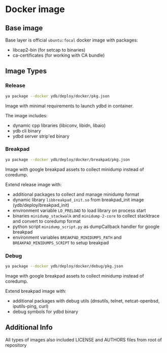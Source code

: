 # Docker image

## Base image

Base layer is official `ubuntu:focal` docker image with packages:
- libcap2-bin (for setcap to binaries)
- ca-certificates (for working with CA bundle)

## Image Types

### Release

```bash
ya package --docker ydb/deploy/docker/pkg.json
```

Image with minimal requirements to launch ydbd in container.

The image includes:
- dynamic cpp libraries (libiconv, libidn, libaio)
- ydb cli binary
- ydbd server strip'ed binary


### Breakpad

```bash
ya package --docker ydb/deploy/docker/breakpad/pkg.json
```

Image with google breakpad assets to collect minidump instead of coredump.

Extend release image with:
- additional packages to collect and manage minidump format
- dynamic library `libbreakpad_init.so` from breakpad_init image (ydb/deploy/breakpad_init)
- environment variable `LD_PRELOAD` to load library on process start
- binaries `minidump_stackwalk` and `minidump-2-core` to collect stacktrace and convert to coredump format
- python script `minidump_script.py` as dumpCallback handler for google breakpad
- environment variables `BREAKPAD_MINIDUMPS_PATH` and `BREAKPAD_MINIDUMPS_SCRIPT` to setup breakpad

### Debug

```bash
ya package --docker ydb/deploy/docker/debug/pkg.json
```

Image with google breakpad assets to collect minidump instead of coredump.

Extend breakpad image with:
- additional packages with debug utils (dnsutils, telnet, netcat-openbsd, iputils-ping, curl)
- debug symbols for ydbd binary

## Additional Info

All types of images also included LICENSE and AUTHORS files from root of repository

